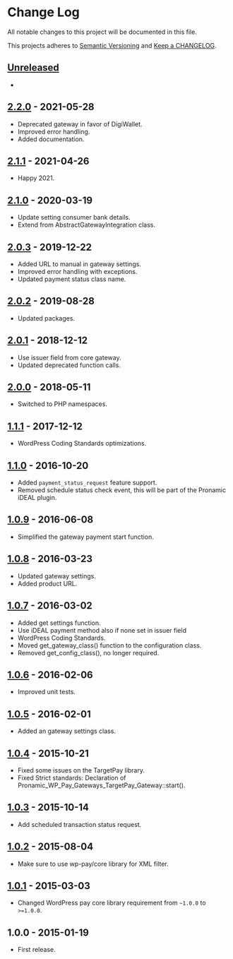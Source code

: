 # Change Log

All notable changes to this project will be documented in this file.

This projects adheres to [Semantic Versioning](http://semver.org/) and [Keep a CHANGELOG](http://keepachangelog.com/).

## [Unreleased][unreleased]
-

## [2.2.0] - 2021-05-28
- Deprecated gateway in favor of DigiWallet.
- Improved error handling.
- Added documentation.

## [2.1.1] - 2021-04-26
- Happy 2021.

## [2.1.0] - 2020-03-19
- Update setting consumer bank details.
- Extend from AbstractGatewayIntegration class.

## [2.0.3] - 2019-12-22
- Added URL to manual in gateway settings.
- Improved error handling with exceptions.
- Updated payment status class name.

## [2.0.2] - 2019-08-28
- Updated packages.

## [2.0.1] - 2018-12-12

- Use issuer field from core gateway.
- Updated deprecated function calls.

## [2.0.0] - 2018-05-11
- Switched to PHP namespaces.

## [1.1.1] - 2017-12-12
- WordPress Coding Standards optimizations.

## [1.1.0] - 2016-10-20
- Added `payment_status_request` feature support.
- Removed schedule status check event, this will be part of the Pronamic iDEAL plugin.

## [1.0.9] - 2016-06-08
- Simplified the gateway payment start function.

## [1.0.8] - 2016-03-23
- Updated gateway settings.
- Added product URL.

## [1.0.7] - 2016-03-02
- Added get settings function.
- Use iDEAL payment method also if none set in issuer field
- WordPress Coding Standards.
- Moved get_gateway_class() function to the configuration class.
- Removed get_config_class(), no longer required.

## [1.0.6] - 2016-02-06
- Improved unit tests.

## [1.0.5] - 2016-02-01
- Added an gateway settings class.

## [1.0.4] - 2015-10-21
- Fixed some issues on the TargetPay library.
- Fixed Strict standards: Declaration of Pronamic_WP_Pay_Gateways_TargetPay_Gateway::start().

## [1.0.3] - 2015-10-14
- Add scheduled transaction status request.

## [1.0.2] - 2015-08-04
- Make sure to use wp-pay/core library for XML filter.

## [1.0.1] - 2015-03-03
- Changed WordPress pay core library requirement from `~1.0.0` to `>=1.0.0`.

## 1.0.0 - 2015-01-19
- First release.

[unreleased]: https://github.com/wp-pay-gateways/targetpay/compare/2.2.0...HEAD
[2.2.0]: https://github.com/wp-pay-gateways/targetpay/compare/2.1.1...2.2.0
[2.1.1]: https://github.com/wp-pay-gateways/targetpay/compare/2.1.0...2.1.1
[2.1.0]: https://github.com/wp-pay-gateways/targetpay/compare/2.0.3...2.1.0
[2.0.3]: https://github.com/wp-pay-gateways/targetpay/compare/2.0.2...2.0.3
[2.0.2]: https://github.com/wp-pay-gateways/targetpay/compare/2.0.1...2.0.2
[2.0.1]: https://github.com/wp-pay-gateways/targetpay/compare/2.0.0...2.0.1
[2.0.0]: https://github.com/wp-pay-gateways/targetpay/compare/1.1.1...2.0.0
[1.1.1]: https://github.com/wp-pay-gateways/targetpay/compare/1.1.0...1.1.1
[1.1.0]: https://github.com/wp-pay-gateways/targetpay/compare/1.0.9...1.1.0
[1.0.9]: https://github.com/wp-pay-gateways/targetpay/compare/1.0.8...1.0.9
[1.0.8]: https://github.com/wp-pay-gateways/targetpay/compare/1.0.7...1.0.8
[1.0.7]: https://github.com/wp-pay-gateways/targetpay/compare/1.0.6...1.0.7
[1.0.6]: https://github.com/wp-pay-gateways/targetpay/compare/1.0.5...1.0.6
[1.0.5]: https://github.com/wp-pay-gateways/targetpay/compare/1.0.4...1.0.5
[1.0.4]: https://github.com/wp-pay-gateways/targetpay/compare/1.0.3...1.0.4
[1.0.3]: https://github.com/wp-pay-gateways/targetpay/compare/1.0.2...1.0.3
[1.0.2]: https://github.com/wp-pay-gateways/targetpay/compare/1.0.1...1.0.2
[1.0.1]: https://github.com/wp-pay-gateways/targetpay/compare/1.0.0...1.0.1
